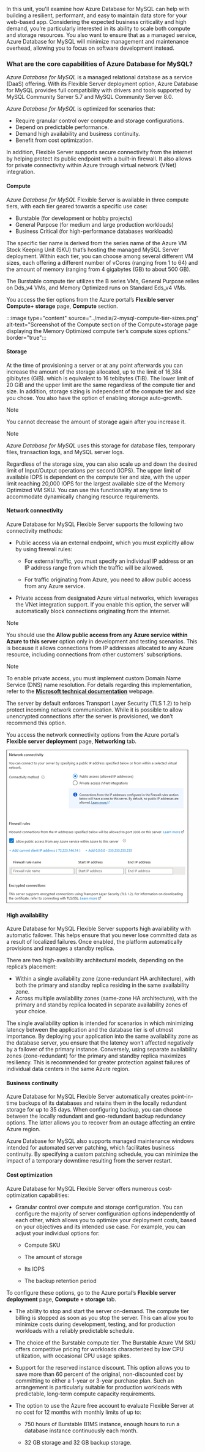 In this unit, you'll examine how Azure Database for MySQL can help with building a resilient, performant, and easy to maintain data store for your web-based app. Considering the expected business criticality and high demand, you’re particularly interested in its ability to scale both compute and storage resources. You also want to ensure that as a managed service, Azure Database for MySQL will minimize management and maintenance overhead, allowing you to focus on software development instead.

### What are the core capabilities of Azure Database for MySQL?

*Azure Database for MySQL* is a managed relational database as a service (DaaS) offering. With its Flexible Server deployment option, Azure Database for MySQL provides full compatibility with drivers and tools supported by MySQL Community Server 5.7 and MySQL Community Server 8.0.

*Azure Database for MySQL* is optimized for scenarios that:

- Require granular control over compute and storage configurations.
- Depend on predictable performance.
- Demand high availability and business continuity.
- Benefit from cost optimization.

In addition, Flexible Server supports secure connectivity from the internet by helping protect its public endpoint with a built-in firewall. It also allows for private connectivity within Azure through virtual network (VNet) integration.

#### Compute

*Azure Database for MySQL* Flexible Server is available in three compute tiers, with each tier geared towards a specific use case:

- Burstable (for development or hobby projects)
- General Purpose (for medium and large production workloads)
- Business Critical (for high-performance databases workloads)

The specific tier name is derived from the series name of the Azure VM Stock Keeping Unit (SKU) that’s hosting the managed MySQL Server deployment. Within each tier, you can choose among several different VM sizes, each offering a different number of vCores (ranging from 1 to 64) and the amount of memory (ranging from 4 gigabytes (GB) to about 500 GB).

The Burstable compute tier utilizes the B series VMs, General Purpose relies on Dds_v4 VMs, and Memory Optimized runs on Standard Eds_v4 VMs.

You access the tier options from the Azure portal’s **Flexible server Compute+ storage** page, **Compute** section.

:::image type="content" source="../media/2-mysql-compute-tier-sizes.png" alt-text="Screenshot of the Compute section of the Compute+storage page displaying the Memory Optimized compute tier’s compute sizes options." border="true":::

#### Storage

At the time of provisioning a server or at any point afterwards you can increase the amount of the storage allocated, up to the limit of 16,384 gibibytes (GiB). which is equivalent to 16 tebibytes (TiB). The lower limit of 20 GiB and the upper limit are the same regardless of the compute tier and size. In addition, storage sizing is independent of the compute tier and size you chose. You also have the option of enabling storage auto-growth.

> [!NOTE]
> You cannot decrease the amount of storage again after you increase it.

> [!NOTE]
> *Azure Database for MySQL* uses this storage for database files, temporary files, transaction logs, and MySQL server logs.

Regardless of the storage size, you can also scale up and down the desired limit of Input/Output operations per second (IOPS). The upper limit of available IOPS is dependent on the compute tier and size, with the upper limit reaching 20,000 IOPS for the largest available size of the Memory Optimized VM SKU. You can use this functionality at any time to accommodate dynamically changing resource requirements.

#### Network connectivity

Azure Database for MySQL Flexible Server supports the following two connectivity methods:

- Public access via an external endpoint, which you must explicitly allow by using firewall rules:

  - For external traffic, you must specify an individual IP address or an IP address range from which the traffic will be allowed.

  - For traffic originating from Azure, you need to allow public access from any Azure service.

- Private access from designated Azure virtual networks, which leverages the VNet integration support. If you enable this option, the server will automatically block connections originating from the internet.

> [!NOTE]
> You should use the **Allow public access from any Azure service within Azure to this server** option only in development and testing scenarios. This is because it allows connections from IP addresses allocated to any Azure resource, including connections from other customers’ subscriptions.

> [!NOTE]
> To enable private access, you must implement custom Domain Name Service (DNS) name resolution. For details regarding this implementation, refer to the [**Microsoft technical documentation**](https://docs.microsoft.com) webpage.

The server by default enforces Transport Layer Security (TLS 1.2) to help protect incoming network communication. While it is possible to allow unencrypted connections after the server is provisioned, we don’t recommend this option.

You access the network connectivity options from the Azure portal’s **Flexible server deployment** page, **Networking** tab.

![Screenshot of the Networking tab of the displaying the networking settings for a new Azure Database for MySQL server.](../media/2-mysql-network-connectivity.png)

#### High availability

Azure Database for MySQL Flexible Server supports high availability with automatic failover. This helps ensure that you never lose committed data as a result of localized failures. Once enabled, the platform automatically provisions and manages a standby replica.

There are two high-availability architectural models, depending on the replica’s placement:

- Within a single availability zone (zone-redundant HA architecture), with both the primary and standby replica residing in the same availability zone.
- Across multiple availability zones (same-zone HA architecture), with the primary and standby replica located in separate availability zones of your choice.

The single availability option is intended for scenarios in which minimizing latency between the application and the database tier is of utmost importance. By deploying your application into the same availability zone as the database server, you ensure that the latency won’t affected negatively by a failover of the primary instance. Conversely, using separate availability zones (zone-redundant) for the primary and standby replica maximizes resiliency. This is recommended for greater protection against failures of individual data centers in the same Azure region.

#### Business continuity

Azure Database for MySQL Flexible Server automatically creates point-in-time backups of its databases and retains them in the locally redundant storage for up to 35 days. When configuring backup, you can choose between the locally redundant and geo-redundant backup redundancy options. The latter allows you to recover from an outage affecting an entire Azure region.

Azure Database for MySQL also supports managed maintenance windows intended for automated server patching, which facilitates business continuity. By specifying a custom patching schedule, you can minimize the impact of a temporary downtime resulting from the server restart.

#### Cost optimization

Azure Database for MySQL Flexible Server offers numerous cost-optimization capabilities:

- Granular control over compute and storage configuration. You can configure the majority of server configuration options independently of each other, which allows you to optimize your deployment costs, based on your objectives and its intended use case. For example, you can adjust your individual options for:

  - Compute SKU

  - The amount of storage

  - Its IOPS

  - The backup retention period

To configure these options, go to the Azure portal’s **Flexible server deployment** page, **Compute + storage** tab.

- The ability to stop and start the server on-demand. The compute tier billing is stopped as soon as you stop the server. This can allow you to minimize costs during development, testing, and for production workloads with a reliably predictable schedule.

- The choice of the Burstable compute tier. The Burstable Azure VM SKU offers competitive pricing for workloads characterized by low CPU utilization, with occasional CPU usage spikes.

- Support for the reserved instance discount. This option allows you to save more than 60 percent of the original, non-discounted cost by committing to either a 1-year or 3-year purchase plan. Such an arrangement is particularly suitable for production workloads with predictable, long-term compute capacity requirements.

- The option to use the Azure free account to evaluate Flexible Server at no cost for 12 months with monthly limits of up to:

  - 750 hours of Burstable B1MS instance, enough hours to run a database instance continuously each month.

  - 32 GB storage and 32 GB backup storage.
